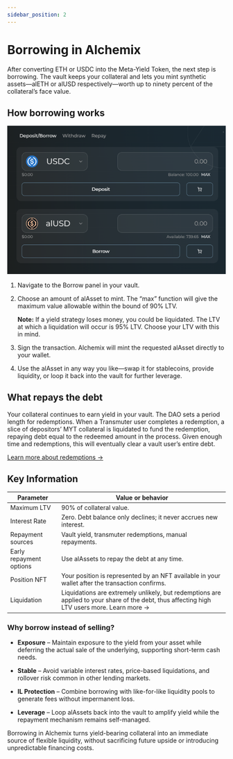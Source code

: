 ```yaml
---
sidebar_position: 2
---
```


# Borrowing in Alchemix

After converting ETH or USDC into the Meta-Yield Token, the next step is borrowing. The vault keeps your collateral and lets you mint synthetic assets—alETH or alUSD respectively—worth up to ninety percent of the collateral’s face value.

## How borrowing works

![](/img/borrowing-in-alchemix-01.png)

1. Navigate to the Borrow panel in your vault.

2. Choose an amount of alAsset to mint. The “max” function will give the maximum value allowable within the bound of 90% LTV.

   **Note:** If a yield strategy loses money, you could be liquidated. The LTV at which a liquidation will occur is 95% LTV. Choose your LTV with this in mind.

3. Sign the transaction. Alchemix will mint the requested alAsset directly to your wallet.

4. Use the alAsset in any way you like—swap it for stablecoins, provide liquidity, or loop it back into the vault for further leverage.

## What repays the debt

Your collateral continues to earn yield in your vault. The DAO sets a period length for redemptions. When a Transmuter user completes a redemption, a slice of depositors’ MYT collateral is liquidated to fund the redemption, repaying debt equal to the redeemed amount in the process. Given enough time and redemptions, this will eventually clear a vault user’s entire debt.

[Learn more about redemptions →](./redemption-rate.md)

## Key Information

| Parameter               | Value or behavior                                                                                                                            |
| ----------------------- | -------------------------------------------------------------------------------------------------------------------------------------------- |
| Maximum LTV             | 90% of collateral value.                                                                                                                     |
| Interest Rate           | Zero. Debt balance only declines; it never accrues new interest.                                                                             |
| Repayment sources       | Vault yield, transmuter redemptions, manual repayments.                                                                                      |
| Early repayment options | Use alAssets to repay the debt at any time.                                                                                                  |
| Position NFT            | Your position is represented by an NFT available in your wallet after the transaction confirms.                                              |
| Liquidation             | Liquidations are extremely unlikely, but redemptions are applied to your share of the debt, thus affecting high LTV users more. Learn more → |

### Why borrow instead of selling?

- **Exposure** – Maintain exposure to the yield from your asset while deferring the actual sale of the underlying, supporting short-term cash needs.

- **Stable** – Avoid variable interest rates, price-based liquidations, and rollover risk common in other lending markets.

- **IL Protection** – Combine borrowing with like-for-like liquidity pools to generate fees without impermanent loss.

- **Leverage** – Loop alAssets back into the vault to amplify yield while the repayment mechanism remains self-managed.

Borrowing in Alchemix turns yield-bearing collateral into an immediate source of flexible liquidity, without sacrificing future upside or introducing unpredictable financing costs.
